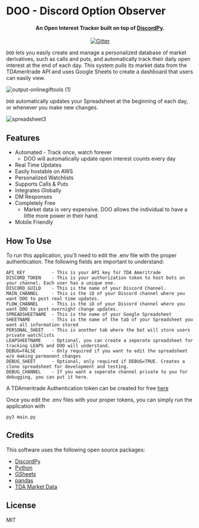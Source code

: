 # DOO - Discord Option Observer

<h4 align="center">An Open Interest Tracker built on top of <a href="https://discordpy.readthedocs.io/en/stable/" target="_blank">DiscordPy</a>.</h4>

<p align="center">
  <a href="https://badge.fury.io/py/discord">
    <img src="https://badge.fury.io/py/discord.svg"
         alt="Gitter">
  </a>
</p>

`DOO` lets you easily create and manage a personalized database of market derivatives, such as calls and puts, and automatically track their daily open interest at the end of each day. This system pulls its market data from the TDAmeritrade API and uses Google Sheets to create a dashboard that users can easily view.

![output-onlinegiftools (1)](https://user-images.githubusercontent.com/8453348/139714463-4b7b2cca-5f42-4eed-b3c7-e3c1a95b9a7d.gif)


`DOO` automatically updates your Spreadsheet at the beginning of each day, or whenever you make new changes.

![spreadsheet3](https://user-images.githubusercontent.com/8453348/139717859-a4a14e8b-757b-467c-b707-b48cb667a5e7.gif)


## Features

* Automated - Track once, watch forever
  - DOO will automatically update open interest counts every day
* Real Time Updates
* Easily hostable on AWS  
* Personalized Watchlists
* Supports Calls & Puts
* Integrates Globally
* DM Responses
* Completely Free
  - Market data is very expensive. DOO allows the individual to have a little more power in their hand.
* Mobile Friendly

## How To Use

To run this application, you'll need to edit the .env file with the proper authentication. The following fields are important to understand:

```
API_KEY          - This is your API key for TDA Ameritrade
DISCORD_TOKEN    - This is your authorization token to host bots on your channel. Each user has a unique one.
DISCORD_GUILD    - This is the name of your Discord Channel.
MAIN_CHANNEL     - This is the iD of your Discord channel where you want DOO to post real time updates.
FLOW_CHANNEL     - This is the iD of your Discord channel where you want DOO to post overnight change updates.
SPREADSHEETNAME  - This is the name of your Google Spreadsheet
SHEETNAME        - This is the name of the tab of your Spreadsheet you want all information stored
PERSONAL_SHEET   - This is another tab where the bot will store users private watchlists
LEAPSHEETNAME    - Optional, you can create a seperate spreadsheet for tracking LEAPS and DOO will understand.
DEBUG=FALSE      - Only required if you want to edit the spreadsheet w/o making permanent changes
DEBUG_SHEET      - Optional, only required if DEBUG=TRUE. Creates a clone spreadsheet for development and testing.
DEBUG_CHANNEL    - If you want a seperate channel private to you for debugging, you can put it here.
```

A TDAmeritrade Authentication token can be created for free [here](https://developer.tdameritrade.com/apis)

Once you edit the .env files with your proper tokens, you can simply run the application with

```
py3 main.py
```

## Credits

This software uses the following open source packages:

- [DiscordPy](https://discordpy.readthedocs.io/en/stable/)
- [Python](https://www.python.org/downloads/)
- [GSheets](https://github.com/xflr6/gsheets)
- [pandas](https://pandas.pydata.org/)
- [TDA Market Data](https://developer.tdameritrade.com/apis)

## License

MIT
